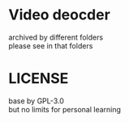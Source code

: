 # Video deocder
archived by different folders  
please see in that folders  

# LICENSE
base by GPL-3.0  
but no limits for personal learning  